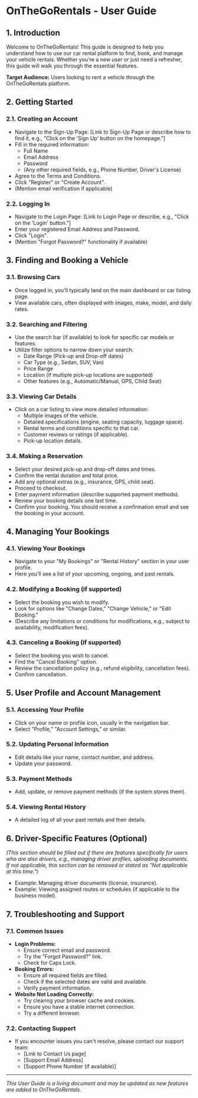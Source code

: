# OnTheGoRentals - User Guide

## 1. Introduction

Welcome to OnTheGoRentals! This guide is designed to help you understand how to use our car rental platform to find, book, and manage your vehicle rentals. Whether you're a new user or just need a refresher, this guide will walk you through the essential features.

**Target Audience:** Users looking to rent a vehicle through the OnTheGoRentals platform.

## 2. Getting Started

### 2.1. Creating an Account

*   Navigate to the Sign-Up Page: [Link to Sign-Up Page or describe how to find it, e.g., "Click on the 'Sign Up' button on the homepage."]
*   Fill in the required information:
    *   Full Name
    *   Email Address
    *   Password
    *   (Any other required fields, e.g., Phone Number, Driver's License)
*   Agree to the Terms and Conditions.
*   Click "Register" or "Create Account".
*   (Mention email verification if applicable)

### 2.2. Logging In

*   Navigate to the Login Page: [Link to Login Page or describe, e.g., "Click on the 'Login' button."]
*   Enter your registered Email Address and Password.
*   Click "Login".
*   (Mention "Forgot Password?" functionality if available)

## 3. Finding and Booking a Vehicle

### 3.1. Browsing Cars

*   Once logged in, you'll typically land on the main dashboard or car listing page.
*   View available cars, often displayed with images, make, model, and daily rates.

### 3.2. Searching and Filtering

*   Use the search bar (if available) to look for specific car models or features.
*   Utilize filter options to narrow down your search:
    *   Date Range (Pick-up and Drop-off dates)
    *   Car Type (e.g., Sedan, SUV, Van)
    *   Price Range
    *   Location (if multiple pick-up locations are supported)
    *   Other features (e.g., Automatic/Manual, GPS, Child Seat)

### 3.3. Viewing Car Details

*   Click on a car listing to view more detailed information:
    *   Multiple images of the vehicle.
    *   Detailed specifications (engine, seating capacity, luggage space).
    *   Rental terms and conditions specific to that car.
    *   Customer reviews or ratings (if applicable).
    *   Pick-up location details.

### 3.4. Making a Reservation

*   Select your desired pick-up and drop-off dates and times.
*   Confirm the rental duration and total price.
*   Add any optional extras (e.g., insurance, GPS, child seat).
*   Proceed to checkout.
*   Enter payment information (describe supported payment methods).
*   Review your booking details one last time.
*   Confirm your booking. You should receive a confirmation email and see the booking in your account.

## 4. Managing Your Bookings

### 4.1. Viewing Your Bookings

*   Navigate to your "My Bookings" or "Rental History" section in your user profile.
*   Here you'll see a list of your upcoming, ongoing, and past rentals.

### 4.2. Modifying a Booking (if supported)

*   Select the booking you wish to modify.
*   Look for options like "Change Dates," "Change Vehicle," or "Edit Booking."
*   (Describe any limitations or conditions for modifications, e.g., subject to availability, modification fees).

### 4.3. Canceling a Booking (if supported)

*   Select the booking you wish to cancel.
*   Find the "Cancel Booking" option.
*   Review the cancellation policy (e.g., refund eligibility, cancellation fees).
*   Confirm cancellation.

## 5. User Profile and Account Management

### 5.1. Accessing Your Profile

*   Click on your name or profile icon, usually in the navigation bar.
*   Select "Profile," "Account Settings," or similar.

### 5.2. Updating Personal Information

*   Edit details like your name, contact number, and address.
*   Update your password.

### 5.3. Payment Methods

*   Add, update, or remove payment methods (if the system stores them).

### 5.4. Viewing Rental History

*   A detailed log of all your past rentals and their details.

## 6. Driver-Specific Features (Optional)

*(This section should be filled out if there are features specifically for users who are also drivers, e.g., managing driver profiles, uploading documents. If not applicable, this section can be removed or stated as "Not applicable at this time.")*

*   Example: Managing driver documents (license, insurance).
*   Example: Viewing assigned routes or schedules (if applicable to the business model).

## 7. Troubleshooting and Support

### 7.1. Common Issues

*   **Login Problems:**
    *   Ensure correct email and password.
    *   Try the "Forgot Password?" link.
    *   Check for Caps Lock.
*   **Booking Errors:**
    *   Ensure all required fields are filled.
    *   Check if the selected dates are valid and available.
    *   Verify payment information.
*   **Website Not Loading Correctly:**
    *   Try clearing your browser cache and cookies.
    *   Ensure you have a stable internet connection.
    *   Try a different browser.

### 7.2. Contacting Support

*   If you encounter issues you can't resolve, please contact our support team:
    *   [Link to Contact Us page]
    *   [Support Email Address]
    *   [Support Phone Number (if available)]

---

*This User Guide is a living document and may be updated as new features are added to OnTheGoRentals.*
